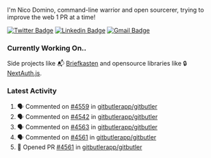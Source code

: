 
I'm Nico Domino, command-line warrior and open sourcerer, trying to improve the web 1 PR at a time!

[![Twitter Badge](https://img.shields.io/badge/-@ndom91-1ca0f1?style=flat-square&labelColor=1ca0f1&logo=twitter&logoColor=white&link=https://twitter.com/ndom91)](https://twitter.com/ndom91) [![Linkedin Badge](https://img.shields.io/badge/-ndom91-blue?style=flat-square&logo=Linkedin&logoColor=white&link=https://www.linkedin.com/in/ndom91/)](https://www.linkedin.com/in/ndom91/) [![Gmail Badge](https://img.shields.io/badge/-yo@ndo.dev-c14438?style=flat-square&logo=mail.ru&logoColor=white&link=mailto:yo@ndo.dev)](mailto:yo@ndo.dev)

### Currently Working On..

Side projects like 📬 [Briefkasten](https://briefkastenhq.com) and opensource libraries like 🔒 [NextAuth.js](https://github.com/nextauthjs/next-auth).

<!--START_SECTION_PROFILE_VIEWS:readme-info-->
<!--END_SECTION_PROFILE_VIEWS:readme-info-->

<!--START_SECTION_DAILY_COMMIT:readme-info-->
<!--END_SECTION_DAILY_COMMIT:readme-info-->

<!--START_SECTION_WEEKLY_COMMIT:readme-info-->
<!--END_SECTION_WEEKLY_COMMIT:readme-info-->

### Latest Activity

<!--START_SECTION:activity-->
1. 🗣 Commented on [#4559](https://github.com/gitbutlerapp/gitbutler/issues/4559#issuecomment-2262241945) in [gitbutlerapp/gitbutler](https://github.com/gitbutlerapp/gitbutler)
2. 🗣 Commented on [#4542](https://github.com/gitbutlerapp/gitbutler/pull/4542#issuecomment-2261512483) in [gitbutlerapp/gitbutler](https://github.com/gitbutlerapp/gitbutler)
3. 🗣 Commented on [#4563](https://github.com/gitbutlerapp/gitbutler/pull/4563#issuecomment-2261511118) in [gitbutlerapp/gitbutler](https://github.com/gitbutlerapp/gitbutler)
4. 🗣 Commented on [#4561](https://github.com/gitbutlerapp/gitbutler/pull/4561#issuecomment-2261347605) in [gitbutlerapp/gitbutler](https://github.com/gitbutlerapp/gitbutler)
5. 💪 Opened PR [#4561](https://github.com/gitbutlerapp/gitbutler/pull/4561) in [gitbutlerapp/gitbutler](https://github.com/gitbutlerapp/gitbutler)
<!--END_SECTION:activity-->
